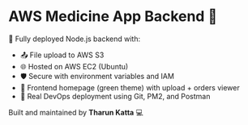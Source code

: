 # AWS Medicine App Backend 💊

🚀 Fully deployed Node.js backend with:

- 📤 File upload to AWS S3
- 🌐 Hosted on AWS EC2 (Ubuntu)
- 🛡️ Secure with environment variables and IAM
- 🎨 Frontend homepage (green theme) with upload + orders viewer
- 🧠 Real DevOps deployment using Git, PM2, and Postman

Built and maintained by **Tharun Katta** 💻
